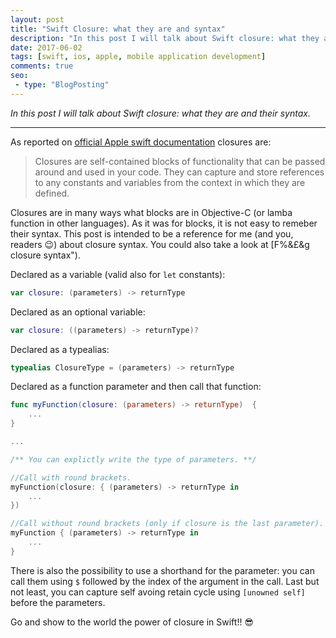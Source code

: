 ```yaml
---
layout: post
title: "Swift Closure: what they are and syntax"
description: "In this post I will talk about Swift closure: what they are and their syntax"
date: 2017-06-02
tags: [swift, ios, apple, mobile application development]
comments: true
seo:
 - type: "BlogPosting"
---
```


*In this post I will talk about Swift closure: what they are and their syntax.*

---

As reported on [official Apple swift documentation](https://developer.apple.com/library/content/documentation/Swift/Conceptual/Swift_Programming_Language/Functions.html#//apple_ref/doc/uid/TP40014097-CH10-ID158 "official Apple swift documentation") closures are: 

> Closures are self-contained blocks of functionality that can be passed around and used in your code. They can capture and store references to any constants and variables from the context in which they are defined.

Closures are in many ways what blocks are in Objective-C (or lamba function in other languages).
As it was for blocks, it is not easy to remeber their syntax. This post is intended to be a reference for me (and you, readers :wink:) about closure syntax. You could also take a look at [F$%&£&g closure syntax](http://fuckingclosuresyntax.com "F$%&£&g closure syntax").

Declared as a variable (valid also for `let` constants):

```swift
var closure: (parameters) -> returnType
```

Declared as an optional variable:

```swift
var closure: ((parameters) -> returnType)?
```

Declared as a typealias:

```swift
typealias ClosureType = (parameters) -> returnType
```

Declared as a function parameter and then call that function: 

```swift
func myFunction(closure: (parameters) -> returnType)  {
    ...
}

...

/** You can explictly write the type of parameters. **/

//Call with round brackets.
myFunction(closure: { (parameters) -> returnType in
    ...
})

//Call without round brackets (only if closure is the last parameter).
myFunction { (parameters) -> returnType in
    ...
}
```

There is also the possibility to use a shorthand for the parameter: you can call them using `$` followed by the index of the argument in the call. Last but not least, you can capture self avoing retain cycle using `[unowned self]` before the parameters.

Go and show to the world the power of closure in Swift!! :sunglasses:
